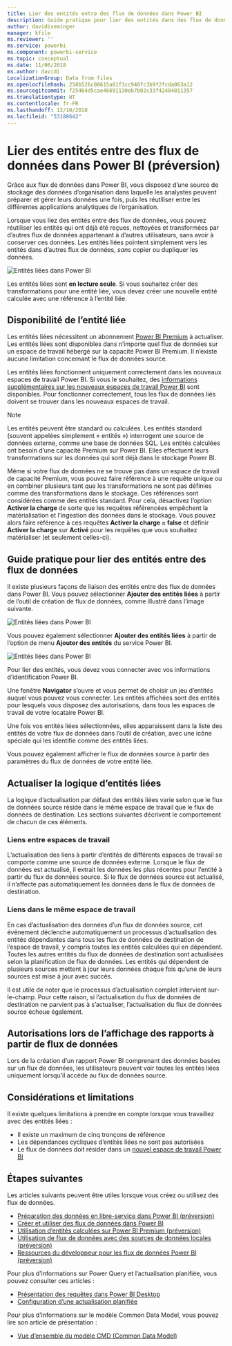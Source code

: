 ```yaml
---
title: Lier des entités entre des flux de données dans Power BI
description: Guide pratique pour lier des entités dans des flux de données dans Power BI
author: davidiseminger
manager: kfile
ms.reviewer: ''
ms.service: powerbi
ms.component: powerbi-service
ms.topic: conceptual
ms.date: 11/06/2018
ms.author: davidi
LocalizationGroup: Data from files
ms.openlocfilehash: 258b526c08615a81f3cc940fc3b9f2fcda063a12
ms.sourcegitcommit: f25464d5cae46691130eb7b02c33f42404011357
ms.translationtype: HT
ms.contentlocale: fr-FR
ms.lasthandoff: 12/10/2018
ms.locfileid: "53180642"
---
```

# <a name="link-entities-between-dataflows-in-power-bi-preview"></a>Lier des entités entre des flux de données dans Power BI (préversion)

Grâce aux flux de données dans Power BI, vous disposez d’une source de stockage des données d’organisation dans laquelle les analystes peuvent préparer et gérer leurs données une fois, puis les réutiliser entre les différentes applications analytiques de l’organisation. 

Lorsque vous liez des entités entre des flux de données, vous pouvez réutiliser les entités qui ont déjà été reçues, nettoyées et transformées par d’autres flux de données appartenant à d’autres utilisateurs, sans avoir à conserver ces données. Les entités liées pointent simplement vers les entités dans d’autres flux de données, *sans* copier ou dupliquer les données.

![Entités liées dans Power BI](media/service-dataflows-linked-entities/linked-entities_00.png)

Les entités liées sont **en lecture seule**. Si vous souhaitez créer des transformations pour une entité liée, vous devez créer une nouvelle entité calculée avec une référence à l’entité liée.

## <a name="linked-entity-availability"></a>Disponibilité de l’entité liée

Les entités liées nécessitent un abonnement [Power BI Premium](service-premium.md) à actualiser. Les entités liées sont disponibles dans n’importe quel flux de données sur un espace de travail hébergé sur la capacité Power BI Premium. Il n’existe aucune limitation concernant le flux de données source.

Les entités liées fonctionnent uniquement correctement dans les nouveaux espaces de travail Power BI. Si vous le souhaitez, des [informations supplémentaires sur les nouveaux espaces de travail Power BI](service-create-the-new-workspaces.md) sont disponibles. Pour fonctionner correctement, tous les flux de données liés doivent se trouver dans les nouveaux espaces de travail.

> [!NOTE]
> Les entités peuvent être standard ou calculées. Les entités standard (souvent appelées simplement « entités ») interrogent une source de données externe, comme une base de données SQL. Les entités calculées ont besoin d’une capacité Premium sur Power BI. Elles effectuent leurs transformations sur les données qui sont déjà dans le stockage Power BI. 
>
>Même si votre flux de données ne se trouve pas dans un espace de travail de capacité Premium, vous pouvez faire référence à une requête unique ou en combiner plusieurs tant que les transformations ne sont pas définies comme des transformations dans le stockage. Ces références sont considérées comme des entités standard. Pour cela, désactivez l’option **Activer la charge** de sorte que les requêtes référencées empêchent la matérialisation et l’ingestion des données dans le stockage. Vous pouvez alors faire référence à ces requêtes **Activer la charge = false** et définir **Activer la charge** sur **Activé** pour les requêtes que vous souhaitez matérialiser (et seulement celles-ci).


## <a name="how-to-link-entities-between-dataflows"></a>Guide pratique pour lier des entités entre des flux de données

Il existe plusieurs façons de liaison des entités entre des flux de données dans Power BI. Vous pouvez sélectionner **Ajouter des entités liées** à partir de l’outil de création de flux de données, comme illustré dans l’image suivante. 

![Entités liées dans Power BI](media/service-dataflows-linked-entities/linked-entities_00.png)

Vous pouvez également sélectionner **Ajouter des entités liées** à partir de l’option de menu **Ajouter des entités** du service Power BI.

![Entités liées dans Power BI](media/service-dataflows-linked-entities/linked-entities_01.png)

Pour lier des entités, vous devez vous connecter avec vos informations d’identification Power BI.

Une fenêtre **Navigator** s’ouvre et vous permet de choisir un jeu d’entités auquel vous pouvez vous connecter. Les entités affichées sont des entités pour lesquels vous disposez des autorisations, dans tous les espaces de travail de votre locataire Power BI. 

Une fois vos entités liées sélectionnées, elles apparaissent dans la liste des entités de votre flux de données dans l’outil de création, avec une icône spéciale qui les identifie comme des entités liées.

Vous pouvez également afficher le flux de données source à partir des paramètres du flux de données de votre entité liée.

## <a name="refresh-logic-of-linked-entities"></a>Actualiser la logique d’entités liées
La logique d’actualisation par défaut des entités liées varie selon que le flux de données source réside dans le même espace de travail que le flux de données de destination. Les sections suivantes décrivent le comportement de chacun de ces éléments.

### <a name="links-between-workspaces"></a>Liens entre espaces de travail

L’actualisation des liens à partir d’entités de différents espaces de travail se comporte comme une source de données externe. Lorsque le flux de données est actualisé, il extrait les données les plus récentes pour l’entité à partir du flux de données source. Si le flux de données source est actualisé, il n’affecte pas automatiquement les données dans le flux de données de destination.

### <a name="links-in-the-same-workspace"></a>Liens dans le même espace de travail

En cas d’actualisation des données d’un flux de données source, cet événement déclenche automatiquement un processus d’actualisation des entités dépendantes dans tous les flux de données de destination de l’espace de travail, y compris toutes les entités calculées qui en dépendent. Toutes les autres entités du flux de données de destination sont actualisées selon la planification de flux de données. Les entités qui dépendent de plusieurs sources mettent à jour leurs données chaque fois qu’une de leurs sources est mise à jour avec succès.

Il est utile de noter que le processus d’actualisation complet intervient sur-le-champ. Pour cette raison, si l’actualisation du flux de données de destination ne parvient pas à s’actualiser, l’actualisation du flux de données source échoue également.

## <a name="permissions-when-viewing-reports-from-dataflows"></a>Autorisations lors de l’affichage des rapports à partir de flux de données

Lors de la création d’un rapport Power BI comprenant des données basées sur un flux de données, les utilisateurs peuvent voir toutes les entités liées uniquement lorsqu’il accède au flux de données source.

## <a name="limitations-and-considerations"></a>Considérations et limitations

Il existe quelques limitations à prendre en compte lorsque vous travaillez avec des entités liées :

* Il existe un maximum de cinq tronçons de référence
* Les dépendances cycliques d’entités liées ne sont pas autorisées
* Le flux de données doit résider dans un [nouvel espace de travail Power BI](service-create-the-new-workspaces.md)


## <a name="next-steps"></a>Étapes suivantes

Les articles suivants peuvent être utiles lorsque vous créez ou utilisez des flux de données. 

* [Préparation des données en libre-service dans Power BI (préversion)](service-dataflows-overview.md)
* [Créer et utiliser des flux de données dans Power BI](service-dataflows-create-use.md)
* [Utilisation d’entités calculées sur Power BI Premium (préversion)](service-dataflows-computed-entities-premium.md)
* [Utilisation de flux de données avec des sources de données locales (préversion)](service-dataflows-on-premises-gateways.md)
* [Ressources du développeur pour les flux de données Power BI (préversion)](service-dataflows-developer-resources.md)

Pour plus d’informations sur Power Query et l’actualisation planifiée, vous pouvez consulter ces articles :
* [Présentation des requêtes dans Power BI Desktop](desktop-query-overview.md)
* [Configuration d’une actualisation planifiée](refresh-scheduled-refresh.md)

Pour plus d’informations sur le modèle Common Data Model, vous pouvez lire son article de présentation :
* [Vue d’ensemble du modèle CMD (Common Data Model) ](https://docs.microsoft.com/powerapps/common-data-model/overview)

